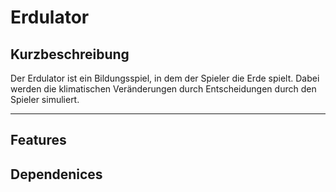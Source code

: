 # Erdulator

## Kurzbeschreibung
Der Erdulator ist ein Bildungsspiel, in dem der Spieler die Erde spielt.
Dabei werden die klimatischen Veränderungen durch Entscheidungen durch den Spieler simuliert.

---
## Features
## Dependenices
